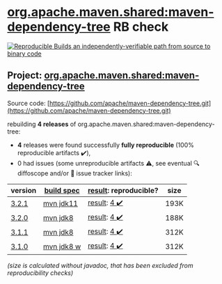 [org.apache.maven.shared:maven-dependency-tree](https://search.maven.org/artifact/org.apache.maven.shared/maven-dependency-tree/) RB check
=======

[![Reproducible Builds](https://reproducible-builds.org/images/logos/rb.svg) an independently-verifiable path from source to binary code](https://reproducible-builds.org/)

## Project: [org.apache.maven.shared:maven-dependency-tree](https://search.maven.org/artifact/org.apache.maven.shared/maven-dependency-tree/)

Source code: [https://github.com/apache/maven-dependency-tree.git](https://github.com/apache/maven-dependency-tree.git)

rebuilding **4 releases** of org.apache.maven.shared:maven-dependency-tree:
- **4** releases were found successfully **fully reproducible** (100% reproducible artifacts :heavy_check_mark:),
- 0 had issues (some unreproducible artifacts :warning:, see eventual :mag: diffoscope and/or :memo: issue tracker links):

| version | [build spec](/BUILDSPEC.md) | [result](https://reproducible-builds.org/docs/jvm/): reproducible? | size |
| -- | --------- | ------ | -- |
| [3.2.1](https://search.maven.org/artifact/org.apache.maven.shared/maven-dependency-tree/3.2.1/pom) | [mvn jdk11](maven-dependency-tree-3.2.1.buildspec) | [result](maven-dependency-tree-3.2.1.buildinfo): [4 :heavy_check_mark: ](maven-dependency-tree-3.2.1.buildcompare) | 193K |
| [3.2.0](https://search.maven.org/artifact/org.apache.maven.shared/maven-dependency-tree/3.2.0/pom) | [mvn jdk8](maven-dependency-tree-3.2.0.buildspec) | [result](maven-dependency-tree-3.2.0.buildinfo): [4 :heavy_check_mark: ](maven-dependency-tree-3.2.0.buildcompare) | 188K |
| [3.1.1](https://search.maven.org/artifact/org.apache.maven.shared/maven-dependency-tree/3.1.1/pom) | [mvn jdk8](maven-dependency-tree-3.1.1.buildspec) | [result](maven-dependency-tree-3.1.1.buildinfo): [4 :heavy_check_mark: ](maven-dependency-tree-3.1.1.buildcompare) | 312K |
| [3.1.0](https://search.maven.org/artifact/org.apache.maven.shared/maven-dependency-tree/3.1.0/pom) | [mvn jdk8 w](maven-dependency-tree-3.1.0.buildspec) | [result](maven-dependency-tree-3.1.0.buildinfo): [4 :heavy_check_mark: ](maven-dependency-tree-3.1.0.buildcompare) | 312K |

<i>(size is calculated without javadoc, that has been excluded from reproducibility checks)</i>

